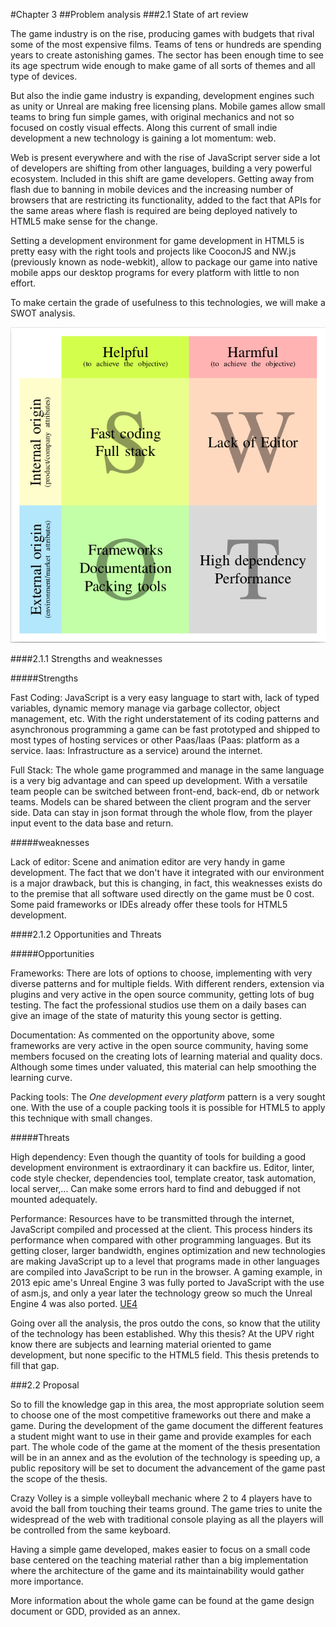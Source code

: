 #Chapter 3
##Problem analysis
###2.1 State of art review

The game industry is on the rise, producing games with budgets that rival some of the most expensive films. Teams of tens or hundreds are spending years to create astonishing games. The sector has been enough time to see its age spectrum wide enough to make game of all sorts of themes and all type of devices. 

But also the indie game industry is expanding, development engines such as unity or Unreal are making free licensing plans. Mobile games allow small teams to bring fun simple games, with original mechanics and not so focused on costly visual effects. Along this current of small indie development a new technology is gaining a lot momentum: web.
 
Web is present everywhere and with the rise of JavaScript server side a lot of developers are shifting from other languages, building a very powerful ecosystem. Included in this shift are game developers. Getting away from flash due to banning in mobile devices and the increasing number of browsers that are restricting its functionality, added to the fact that APIs for the same areas where flash is required are being deployed natively to HTML5 make sense for the change.

Setting a development environment for game development in HTML5 is pretty easy with the right tools and projects like CooconJS and NW.js (previously known as node-webkit), allow to package our game into native mobile apps our desktop programs for every platform with little to non effort.

To make certain the grade of usefulness to this technologies, we will make a SWOT analysis.

![alt text](https://raw.githubusercontent.com/demipel8/crazy-volley/develop/report/assets/swot.png "")

####2.1.1 Strengths and weaknesses

#####Strengths

Fast Coding: JavaScript is a very easy language to start with, lack of typed variables, dynamic memory manage via garbage collector, object management, etc. With the right understatement of its coding patterns and asynchronous programming a game can be fast prototyped and shipped to most types of hosting services or other Paas/Iaas (Paas: platform as a service. Iaas: Infrastructure as a service) around the internet.

Full Stack: The whole game programmed and manage in the same language is a very big advantage and can speed up development. With a versatile team people can be switched between front-end, back-end, db or network teams. Models can be shared between the client program and the server side. Data can stay in json format through the whole flow, from the player input event to the data base and return.

#####weaknesses

Lack of editor: Scene and animation editor are very handy in game development. The fact that we don't have it integrated with our environment is a major drawback, but this is changing, in fact, this weaknesses exists do to the premise that all software used directly on the game must be 0 cost. Some paid frameworks or IDEs already offer these tools for HTML5 development.

####2.1.2 Opportunities and Threats

#####Opportunities

Frameworks: There are lots of options to choose, implementing with very diverse patterns and for multiple fields. With different renders, extension via plugins and very active in the open source community, getting lots of bug testing. The fact the professional studios use them on a daily bases can give an image of the state of maturity this young sector is getting.

Documentation: As commented on the opportunity above, some frameworks are very active in the open source community, having some members focused on the creating lots of learning  material and quality docs. Although some times under valuated, this material can help smoothing the learning curve.

Packing tools: The *One development every platform* pattern is a very sought one. With the use of a couple packing tools it is possible for HTML5 to apply this technique with small changes.

#####Threats

High dependency: Even though the quantity of tools for building a good development environment is extraordinary it can backfire us. Editor, linter, code style checker, dependencies tool, template creator, task automation, local server,... Can make some errors hard to find and debugged if not mounted adequately.

Performance: Resources have to be transmitted through the internet, JavaScript compiled and processed at the client. This process hinders its performance when compared with other programming languages. But its getting closer, larger bandwidth, engines optimization and new technologies are making JavaScript up to a level that programs made in other languages are compiled into JavaScript to be run in the browser. A gaming example, in 2013 epic ame's Unreal Engine 3 was fully ported to JavaScript with the use of asm.js, and only a year later the technology greow so much the Unreal Engine 4 was also ported. [UE4](https://blog.mozilla.org/blog/2014/03/12/mozilla-and-epic-preview-unreal-engine-4-running-in-firefox/)

Going over all the analysis, the pros outdo the cons, so know that the utility of the technology  has been established. Why this thesis? At the UPV right know there are subjects and learning material oriented to game development, but none specific to the HTML5 field. This thesis pretends to fill that gap.

###2.2 Proposal

So to fill the knowledge gap in this area, the most appropriate solution seem to choose one of the most competitive frameworks out there and make a game. During the development of the game document the different features a student might want to use in their game and provide examples for each part. The whole code of the game at the moment of the thesis presentation will be in an annex and as the evolution of the technology is speeding up, a public repository will be set to document the advancement of the game past the scope of the thesis. 

Crazy Volley is a simple volleyball mechanic where 2 to 4 players have to avoid the ball from touching their teams ground. The game tries to unite the widespread of the web with traditional console playing as all the players will be controlled from the same keyboard.

Having a simple game developed, makes easier to focus on a small code base centered on the teaching material rather than a big implementation where the architecture of the game and its maintainability would gather more importance.

More information about the whole game can be found at the game design document or GDD, provided as an annex.
